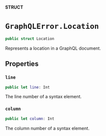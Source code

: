 **STRUCT**

# `GraphQLError.Location`

```swift
public struct Location
```

Represents a location in a GraphQL document.

## Properties
### `line`

```swift
public let line: Int
```

The line number of a syntax element.

### `column`

```swift
public let column: Int
```

The column number of a syntax element.
